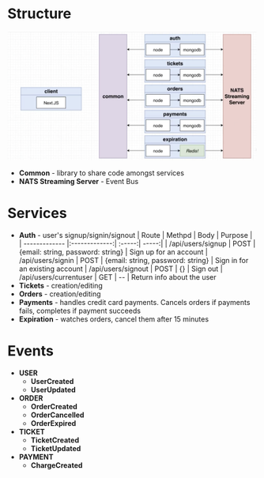 # Structure

![alt text][structure]

- **Common** - library to share code amongst services
- **NATS Streaming Server** - Event Bus

# Services

- **Auth** - user's signup/signin/signout
  | Route | Methpd | Body | Purpose |
  | ------------- |:-------------:| :-----:| -----:|
  | /api/users/signup | POST | {email: string, password: string} | Sign up for an account
  | /api/users/signin | POST | {email: string, password: string} | Sign in for an existing account
  | /api/users/signout | POST | {} | Sign out
  | /api/users/currentuser | GET | -- | Return info about the user
- **Tickets** - creation/editing
- **Orders** - creation/editing
- **Payments** - handles credit card payments. Cancels orders if payments fails, completes if payment succeeds
- **Expiration** - watches orders, cancel them after 15 minutes

# Events

- **USER**
  - **UserCreated**
  - **UserUpdated**
- **ORDER**
  - **OrderCreated**
  - **OrderCancelled**
  - **OrderExpired**
- **TICKET**
  - **TicketCreated**
  - **TicketUpdated**
- **PAYMENT**
  - **ChargeCreated**

[structure]: ./assets/Screenshot2022-03-01at18.31.48.png.png 'Structure Image'
